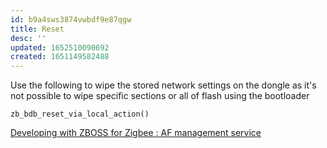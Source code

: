 ```yaml
---
id: b9a4sws3874vwbdf9e87qgw
title: Reset
desc: ''
updated: 1652510090692
created: 1651149582488
---
```


Use the following to wipe the stored network settings on the dongle as it's not possible to wipe specific sections or all of flash using the bootloader

`zb_bdb_reset_via_local_action()`

[Developing with ZBOSS for Zigbee : AF management service](https://developer.nordicsemi.com/nRF_Connect_SDK/doc/zboss/3.11.1.0/group__af__management__service.html#ga7c7c6a7b96b210641a8d9632e27ff4c8)